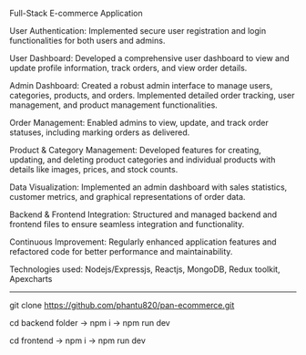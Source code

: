 Full-Stack E-commerce Application

User Authentication: Implemented secure user registration and login functionalities for both users and admins.

User Dashboard: Developed a comprehensive user dashboard to view and update profile information, track orders, and view order details.

Admin Dashboard: Created a robust admin interface to manage users, categories, products, and orders. Implemented detailed order tracking, user management, and product management functionalities.

Order Management: Enabled admins to view, update, and track order statuses, including marking orders as delivered.

Product & Category Management: Developed features for creating, updating, and deleting product categories and individual products with details like images, prices, and stock counts.

Data Visualization: Implemented an admin dashboard with sales statistics, customer metrics, and graphical representations of order data.

Backend & Frontend Integration: Structured and managed backend and frontend files to ensure seamless integration and functionality.

Continuous Improvement: Regularly enhanced application features and refactored code for better performance and maintainability.

Technologies used: Nodejs/Expressjs, Reactjs, MongoDB, Redux toolkit, Apexcharts

--------------------------------------------------------
git clone https://github.com/phantu820/pan-ecommerce.git

cd backend folder -> npm i -> npm run dev

cd frontend -> npm i -> npm run dev
